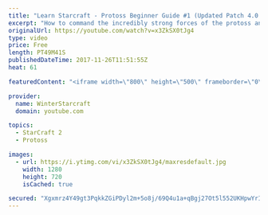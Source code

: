 ```yaml
---
title: "Learn Starcraft - Protoss Beginner Guide #1 (Updated Patch 4.0 FREE TO PLAY)"
excerpt: "How to command the incredibly strong forces of the protoss and cover weaknesses against the other inferior races. Updated for patch 4.0! This guide is not intended for COMPLETELY new players, but those who have played several games/campaign missions and grasp the very basics."
originalUrl: https://youtube.com/watch?v=x3ZkSX0tJg4
type: video
price: Free
length: PT49M41S
publishedDateTime: 2017-11-26T11:51:55Z
heat: 61

featuredContent: "<iframe width=\"800\" height=\"500\" frameborder=\"0\" src=\"https://www.youtube.com/embed/x3ZkSX0tJg4\" allow=\"accelerometer; autoplay; encrypted-media; gyroscope; picture-in-picture\" allowfullscreen></iframe>"

provider:
  name: WinterStarcraft
  domain: youtube.com

topics:
  - StarCraft 2
  - Protoss

images:
  - url: https://i.ytimg.com/vi/x3ZkSX0tJg4/maxresdefault.jpg
    width: 1280
    height: 720
    isCached: true

secured: "Xgxmrz4Y49gt3PqkkZGiPDyl2m+5o8j/69Q4u1a+qBgj27Ot5l552UKHpwYrIxtWytKp4dr25Py1+HnZ9Fa/IA417u7qUeF2cNonbsLcPieXcTjr9t3AV/u9ifD03gRT+RQGdB24hnfgoa9MzR7mwQ3iKDURsTtlAAR52xrMiyLVSMLj1oOeE7k3SP2oca8DX7/eDNEF9t4AWythCNHivsvka8j94ZXe2cGfKZxTSrVRX5Q5710bJ0k5ZLBZVU3GuRwmR56eDq7RQwkzDF4mbFm4VUboM+wip/ot9crDaI0dBGN/E6Txn355rGj1X4durY8miXXPpdl2cNfzHqlwK42Gbld5nKWyzDmmiRSPz/L4jI0F4Gz8gYF929qVxL8FSuchQ2fd1vIdVHPcuCoQaPClameyweQ9zugYQWe2b0fgVl7lviEE5CFa2EaKfVsQ;WJgjcnxUHAnRwSg3oa89Mg=="
---
```


